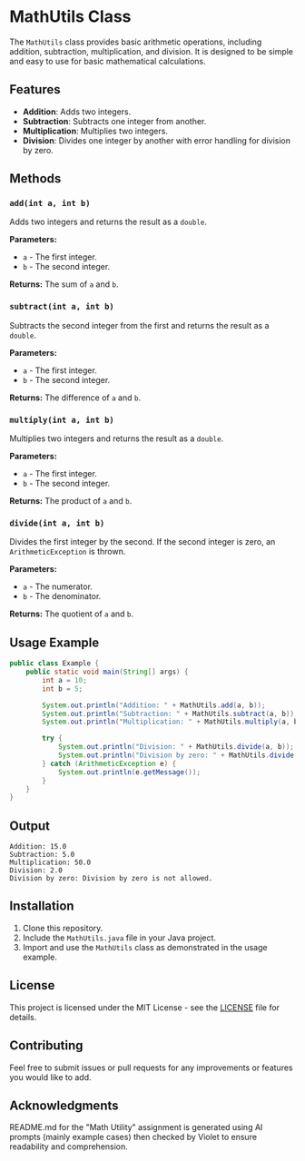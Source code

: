 
# MathUtils Class

The `MathUtils` class provides basic arithmetic operations, including addition, subtraction, multiplication, and division. It is designed to be simple and easy to use for basic mathematical calculations.

## Features

- **Addition**: Adds two integers.
- **Subtraction**: Subtracts one integer from another.
- **Multiplication**: Multiplies two integers.
- **Division**: Divides one integer by another with error handling for division by zero.

## Methods

### `add(int a, int b)`

Adds two integers and returns the result as a `double`.

**Parameters:**
- `a` - The first integer.
- `b` - The second integer.

**Returns:** The sum of `a` and `b`.

### `subtract(int a, int b)`

Subtracts the second integer from the first and returns the result as a `double`.

**Parameters:**
- `a` - The first integer.
- `b` - The second integer.

**Returns:** The difference of `a` and `b`.

### `multiply(int a, int b)`

Multiplies two integers and returns the result as a `double`.

**Parameters:**
- `a` - The first integer.
- `b` - The second integer.

**Returns:** The product of `a` and `b`.

### `divide(int a, int b)`

Divides the first integer by the second. If the second integer is zero, an `ArithmeticException` is thrown.

**Parameters:**
- `a` - The numerator.
- `b` - The denominator.

**Returns:** The quotient of `a` and `b`.

## Usage Example

```java
public class Example {
    public static void main(String[] args) {
        int a = 10;
        int b = 5;

        System.out.println("Addition: " + MathUtils.add(a, b));
        System.out.println("Subtraction: " + MathUtils.subtract(a, b));
        System.out.println("Multiplication: " + MathUtils.multiply(a, b));

        try {
            System.out.println("Division: " + MathUtils.divide(a, b));
            System.out.println("Division by zero: " + MathUtils.divide(a, 0));
        } catch (ArithmeticException e) {
            System.out.println(e.getMessage());
        }
    }
}
```

## Output

```
Addition: 15.0
Subtraction: 5.0
Multiplication: 50.0
Division: 2.0
Division by zero: Division by zero is not allowed.
```

## Installation

1. Clone this repository.
2. Include the `MathUtils.java` file in your Java project.
3. Import and use the `MathUtils` class as demonstrated in the usage example.

## License

This project is licensed under the MIT License - see the [LICENSE](LICENSE) file for details.

## Contributing

Feel free to submit issues or pull requests for any improvements or features you would like to add.

## Acknowledgments
README.md for the "Math Utility" assignment is generated using AI prompts (mainly example cases) then checked by Violet to ensure readability and comprehension.
